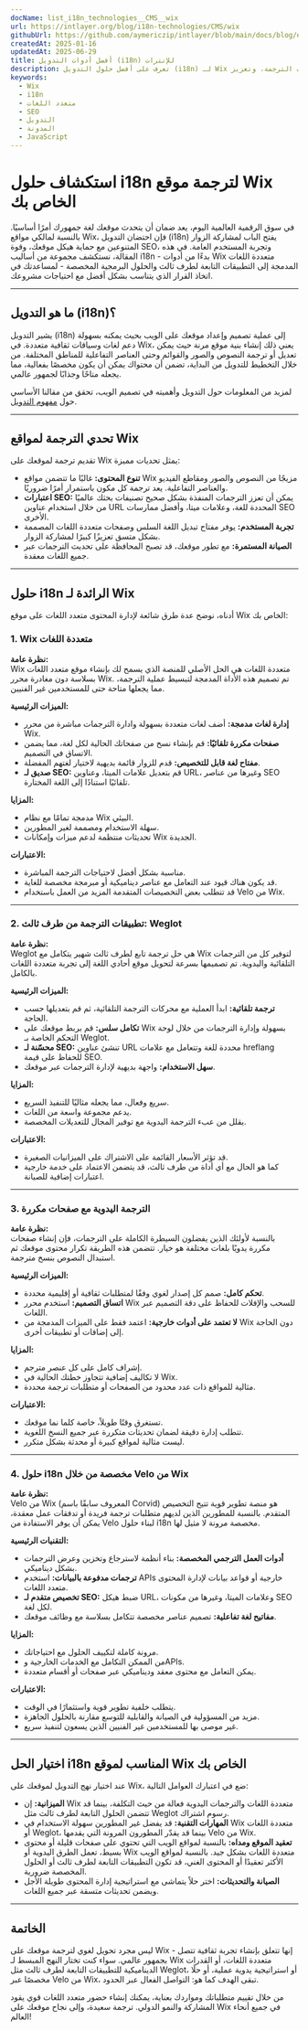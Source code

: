```yaml
---
docName: list_i18n_technologies__CMS__wix
url: https://intlayer.org/blog/i18n-technologies/CMS/wix
githubUrl: https://github.com/aymericzip/intlayer/blob/main/docs/blog/en/list_i18n_technologies/CMS/wix.md
createdAt: 2025-01-16
updatedAt: 2025-06-29
title: أفضل أدوات التدويل (i18n) للإنترات
description: تعرف على أفضل حلول التدويل (i18n) لـ Wix لتجاوز تحديات الترجمة، وتعزيز SEO، وتقديم تجربة ويب عالمية سلسة.
keywords:
  - Wix
  - i18n
  - متعدد اللغات
  - SEO
  - التدويل
  - المدونة
  - JavaScript
---
```


# استكشاف حلول i18n لترجمة موقع Wix الخاص بك

في سوق الرقمية العالمية اليوم، يعد ضمان أن يتحدث موقعك لغة جمهورك أمرًا أساسيًا. بالنسبة لمالكي مواقع Wix، فإن احتضان التدويل (i18n) يفتح الباب لمشاركة الزوار المتنوعين مع حماية هيكل موقعك، وقوة SEO، وتجربة المستخدم العامة. في هذه المقالة، نستكشف مجموعة من أساليب i18n - بدءًا من أدوات Wix متعددة اللغات المدمجة إلى التطبيقات التابعة لطرف ثالث والحلول البرمجية المخصصة - لمساعدتك في اتخاذ القرار الذي يتناسب بشكل أفضل مع احتياجات مشروعك.

---

## ما هو التدويل (i18n)؟

يشير التدويل (i18n) إلى عملية تصميم وإعداد موقعك على الويب بحيث يمكنه بسهولة دعم لغات وسياقات ثقافية متعددة. في Wix، يعني ذلك إنشاء بنية موقع مرنة حيث يمكن تعديل أو ترجمة النصوص والصور والقوائم وحتى العناصر التفاعلية للمناطق المختلفة. من خلال التخطيط للتدويل من البداية، تضمن أن محتواك يمكن أن يكون مخصصًا بفعالية، مما يجعله متاحًا وجذابًا لجمهور عالمي.

لمزيد من المعلومات حول التدويل وأهميته في تصميم الويب، تحقق من مقالنا الأساسي حول [مفهوم التدويل](https://github.com/aymericzip/intlayer/blob/main/docs/docs/ar/**/*.md).

---

## تحدي الترجمة لمواقع Wix

تقديم ترجمة لموقعك على Wix يمثل تحديات مميزة:

- **تنوع المحتوى:** غالبًا ما تتضمن مواقع Wix مزيجًا من النصوص والصور ومقاطع الفيديو والعناصر التفاعلية. يعد ترجمة كل مكون باستمرار أمرًا ضروريًا.
- **اعتبارات SEO:** يمكن أن تعزز الترجمات المنفذة بشكل صحيح تصنيفات بحثك عالميًا من خلال استخدام عناوين URL المحددة للغة، وعلامات ميتا، وأفضل ممارسات SEO الأخرى.
- **تجربة المستخدم:** يوفر مفتاح تبديل اللغة السلس وصفحات متعددة اللغات المصممة بشكل متسق تعزيزًا كبيرًا لمشاركة الزوار.
- **الصيانة المستمرة:** مع تطور موقعك، قد تصبح المحافظة على تحديث الترجمات عبر جميع اللغات معقدة.

---

## حلول i18n الرائدة لـ Wix

أدناه، نوضح عدة طرق شائعة لإدارة المحتوى متعدد اللغات على موقع Wix الخاص بك:

### 1. Wix متعددة اللغات

**نظرة عامة:**  
Wix متعددة اللغات هي الحل الأصلي للمنصة الذي يسمح لك بإنشاء موقع متعدد اللغات بسلاسة دون مغادرة محرر Wix. تم تصميم هذه الأداة المدمجة لتبسيط عملية الترجمة، مما يجعلها متاحة حتى للمستخدمين غير الفنيين.

**الميزات الرئيسية:**

- **إدارة لغات مدمجة:** أضف لغات متعددة بسهولة وادارة الترجمات مباشرة من محرر Wix.
- **صفحات مكررة تلقائيًا:** قم بإنشاء نسخ من صفحاتك الحالية لكل لغة، مما يضمن الاتساق في التصميم.
- **مفتاح لغة قابل للتخصيص:** قدم للزوار قائمة بديهية لاختيار لغتهم المفضلة.
- **صديق لـ SEO:** قم بتعديل علامات الميتا، وعناوين URL، وغيرها من عناصر SEO تلقائيًا استنادًا إلى اللغة المختارة.

**المزايا:**

- مدمجة تمامًا مع نظام Wix البيئي.
- سهلة الاستخدام ومصممة لغير المطورين.
- تحديثات منتظمة لدعم ميزات وإمكانات Wix الجديدة.

**الاعتبارات:**

- مناسبة بشكل أفضل لاحتياجات الترجمة المباشرة.
- قد يكون هناك قيود عند التعامل مع عناصر ديناميكية أو مبرمجة مخصصة للغاية.
- قد تتطلب بعض التخصيصات المتقدمة المزيد من العمل باستخدام Velo من Wix.

---

### 2. تطبيقات الترجمة من طرف ثالث: Weglot

**نظرة عامة:**  
Weglot هي حل ترجمة تابع لطرف ثالث شهير يتكامل مع Wix لتوفير كل من الترجمات التلقائية واليدوية. تم تصميمها بسرعة لتحويل موقع أحادي اللغة إلى تجربة متعددة اللغات بالكامل.

**الميزات الرئيسية:**

- **ترجمة تلقائية:** ابدأ العملية مع محركات الترجمة التلقائية، ثم قم بتعديلها حسب الحاجة.
- **تكامل سلس:** قم بربط موقعك على Wix بسهولة وإدارة الترجمات من خلال لوحة التحكم الخاصة بـ Weglot.
- **محسّنة لـ SEO:** تنشئ عناوين URL محددة للغة وتتعامل مع علامات hreflang للحفاظ على قيمة SEO.
- **سهل الاستخدام:** واجهة بديهية لإدارة الترجمات عبر موقعك.

**المزايا:**

- سريع وفعال، مما يجعله مثاليًا للتنفيذ السريع.
- يدعم مجموعة واسعة من اللغات.
- يقلل من عبء الترجمة اليدوية مع توفير المجال للتعديلات المخصصة.

**الاعتبارات:**

- قد تؤثر الأسعار القائمة على الاشتراك على الميزانيات الصغيرة.
- كما هو الحال مع أي أداة من طرف ثالث، قد يتضمن الاعتماد على خدمة خارجية اعتبارات إضافية للصيانة.

---

### 3. الترجمة اليدوية مع صفحات مكررة

**نظرة عامة:**  
بالنسبة لأولئك الذين يفضلون السيطرة الكاملة على الترجمات، فإن إنشاء صفحات مكررة يدويًا بلغات مختلفة هو خيار. تتضمن هذه الطريقة تكرار محتوى موقعك ثم استبدال النصوص بنسخ مترجمة.

**الميزات الرئيسية:**

- **تحكم كامل:** صمم كل إصدار لغوي وفقًا لمتطلبات ثقافية أو إقليمية محددة.
- **اتساق التصميم:** استخدم محرر Wix للسحب والإفلات للحفاظ على دقة التصميم عبر اللغات.
- **لا تعتمد على أدوات خارجية:** اعتمد فقط على الميزات المدمجة من Wix دون الحاجة إلى إضافات أو تطبيقات أخرى.

**المزايا:**

- إشراف كامل على كل عنصر مترجم.
- لا تكاليف إضافية تتجاوز خطتك الحالية في Wix.
- مثالية للمواقع ذات عدد محدود من الصفحات أو متطلبات ترجمة محددة.

**الاعتبارات:**

- تستغرق وقتًا طويلاً، خاصة كلما نما موقعك.
- تتطلب إدارة دقيقة لضمان تحديثات متكررة عبر جميع النسخ اللغوية.
- ليست مثالية لمواقع كبيرة أو محدثة بشكل متكرر.

---

### 4. حلول i18n مخصصة من خلال Velo من Wix

**نظرة عامة:**  
Velo من Wix (المعروف سابقًا باسم Corvid) هو منصة تطوير قوية تتيح التخصيص المتقدم. بالنسبة للمطورين الذين لديهم متطلبات ترجمة فريدة أو تدفقات عمل معقدة، يمكن أن يوفر الاستفادة من Velo لبناء حلول i18n مخصصة مرونة لا مثيل لها.

**التقنيات الرئيسية:**

- **أدوات العمل الترجمي المخصصة:** بناء أنظمة لاسترجاع وتخزين وعرض الترجمات بشكل ديناميكي.
- **ترجمات مدفوعة بالبيانات:** استخدم APIs خارجية أو قواعد بيانات لإدارة المحتوى متعدد اللغات.
- **تخصيص متقدم لـ SEO:** ضبط هيكل URL، وعلامات الميتا، وغيرها من مكونات SEO لكل لغة.
- **مفاتيح لغة تفاعلية:** تصميم عناصر مخصصة تتكامل بسلاسة مع وظائف موقعك.

**المزايا:**

- مرونة كاملة لتكييف الحلول مع احتياجاتك.
- من الممكن التكامل مع الخدمات الخارجية وAPIs.
- يمكن التعامل مع محتوى معقد وديناميكي عبر صفحات أو أقسام متعددة.

**الاعتبارات:**

- يتطلب خلفية تطوير قوية واستثمارًا في الوقت.
- مزيد من المسؤولية في الصيانة والقابلية للتوسع مقارنة بالحلول الجاهزة.
- غير موصى بها للمستخدمين غير الفنيين الذين يسعون لتنفيذ سريع.

---

## اختيار الحل i18n المناسب لموقع Wix الخاص بك

عند اختيار نهج التدويل لموقعك على Wix، ضع في اعتبارك العوامل التالية:

- **الميزانية:** إن Wix متعددة اللغات والترجمات اليدوية فعالة من حيث التكلفة، بينما قد تتضمن الحلول التابعة لطرف ثالث مثل Weglot رسوم اشتراك.
- **المهارات التقنية:** قد يفضل غير المطورين سهولة الاستخدام في Wix متعددة اللغات أو Weglot، بينما قد يقدّر المطورون المرونة التي يقدمها Velo من Wix.
- **تعقيد الموقع ومداه:** بالنسبة لمواقع الويب التي تحتوي على صفحات قليلة أو محتوى بسيط، تعمل الطرق اليدوية أو Wix متعددة اللغات بشكل جيد. بالنسبة لمواقع الويب الأكثر تعقيدًا أو المحتوى الغني، قد تكون التطبيقات التابعة لطرف ثالث أو الحلول المخصصة ضرورية.
- **الصيانة والتحديثات:** اختر حلاً يتماشى مع استراتيجية إدارة المحتوى طويلة الأجل ويضمن تحديثات متسقة عبر جميع اللغات.

---

## الخاتمة

ليس مجرد تحويل لغوي لترجمة موقعك على Wix - إنها تتعلق بإنشاء تجربة ثقافية تتصل بجمهور عالمي. سواء كنت تختار النهج المبسط لـ Wix متعددة اللغات، أو القدرات الديناميكية للتطبيقات التابعة لطرف ثالث مثل Weglot، أو استراتيجية يدوية عملية، أو حلًا مخصصًا عبر Velo من Wix، تبقى الهدف كما هو: التواصل الفعال عبر الحدود.

من خلال تقييم متطلباتك ومواردك بعناية، يمكنك إنشاء حضور متعدد اللغات قوي يقود المشاركة والنمو الدولي. ترجمة سعيدة، وإلى نجاح موقعك على Wix في جميع أنحاء العالم!
